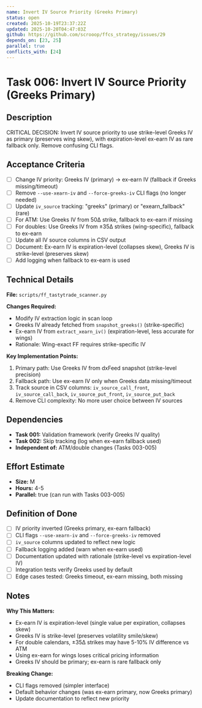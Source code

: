 ```yaml
---
name: Invert IV Source Priority (Greeks Primary)
status: open
created: 2025-10-19T23:37:22Z
updated: 2025-10-20T04:47:03Z
github: https://github.com/scrooop/ffcs_strategy/issues/29
depends_on: [23, 25]
parallel: true
conflicts_with: [24]
---
```


# Task 006: Invert IV Source Priority (Greeks Primary)

## Description

CRITICAL DECISION: Invert IV source priority to use strike-level Greeks IV as primary (preserves wing skew), with expiration-level ex-earn IV as rare fallback only. Remove confusing CLI flags.

## Acceptance Criteria

- [ ] Change IV priority: Greeks IV (primary) → ex-earn IV (fallback if Greeks missing/timeout)
- [ ] Remove `--use-xearn-iv` and `--force-greeks-iv` CLI flags (no longer needed)
- [ ] Update `iv_source` tracking: "greeks" (primary) or "exearn_fallback" (rare)
- [ ] For ATM: Use Greeks IV from 50Δ strike, fallback to ex-earn if missing
- [ ] For doubles: Use Greeks IV from ±35Δ strikes (wing-specific), fallback to ex-earn
- [ ] Update all IV source columns in CSV output
- [ ] Document: Ex-earn IV is expiration-level (collapses skew), Greeks IV is strike-level (preserves skew)
- [ ] Add logging when fallback to ex-earn is used

## Technical Details

**File:** `scripts/ff_tastytrade_scanner.py`

**Changes Required:**
- Modify IV extraction logic in scan loop
- Greeks IV already fetched from `snapshot_greeks()` (strike-specific)
- Ex-earn IV from `extract_xearn_iv()` (expiration-level, less accurate for wings)
- Rationale: Wing-exact FF requires strike-specific IV

**Key Implementation Points:**
1. Primary path: Use Greeks IV from dxFeed snapshot (strike-level precision)
2. Fallback path: Use ex-earn IV only when Greeks data missing/timeout
3. Track source in CSV columns: `iv_source_call_front`, `iv_source_call_back`, `iv_source_put_front`, `iv_source_put_back`
4. Remove CLI complexity: No more user choice between IV sources

## Dependencies

- **Task 001:** Validation framework (verify Greeks IV quality)
- **Task 002:** Skip tracking (log when ex-earn fallback used)
- **Independent of:** ATM/double changes (Tasks 003-005)

## Effort Estimate

- **Size:** M
- **Hours:** 4-5
- **Parallel:** true (can run with Tasks 003-005)

## Definition of Done

- [ ] IV priority inverted (Greeks primary, ex-earn fallback)
- [ ] CLI flags `--use-xearn-iv` and `--force-greeks-iv` removed
- [ ] `iv_source` columns updated to reflect new logic
- [ ] Fallback logging added (warn when ex-earn used)
- [ ] Documentation updated with rationale (strike-level vs expiration-level IV)
- [ ] Integration tests verify Greeks used by default
- [ ] Edge cases tested: Greeks timeout, ex-earn missing, both missing

## Notes

**Why This Matters:**
- Ex-earn IV is expiration-level (single value per expiration, collapses skew)
- Greeks IV is strike-level (preserves volatility smile/skew)
- For double calendars, ±35Δ strikes may have 5-10% IV difference vs ATM
- Using ex-earn for wings loses critical pricing information
- Greeks IV should be primary; ex-earn is rare fallback only

**Breaking Change:**
- CLI flags removed (simpler interface)
- Default behavior changes (was ex-earn primary, now Greeks primary)
- Update documentation to reflect new priority
